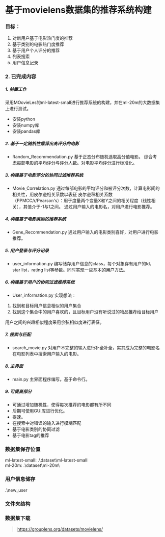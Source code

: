 # 基于movielens数据集的推荐系统构建
### 目标：
1. 对新用户基于电影热门度的推荐
2. 基于类别的电影热门度推荐
3. 基于用户个人评分的推荐
4. 列表搜索
5. 用户信息记录
### 2. 已完成内容
##### 1. 前置工作
采用MOovieLes的ml-latest-small进行推荐系统的构建，并在ml-20m的大数据集上进行测试。
- 安装python
- 安装numpy库
- 安装pandas库

##### 2. 基于一定随机性推荐出高评分的电影
- Random_Recommendation.py
基于正态分布随机选取高分值电影。
综合考虑每部电影的平均评分与评分人数。对电影平均评分进行标准化。

##### 3. 构建基于电影评分的协同过滤推荐系统
- Movie_Correlation.py
通过每部电影的平均评分和被评分次数，计算电影间的相关性，用皮尔逊相关系数以表征
皮尔逊积相关系数（PPMCC/r/Pearson's）：用于度量两个变量X和Y之间的相关程度（线性相关），其值介于-1与1之间。
通过用户输入的电影名，对用户进行电影推荐。

##### 4. 构建基于电影类别的推荐系统
- Gene_Recommendation.py
通过用户输入的电影类别喜好，对用户进行电影推荐。

##### 5. 用户登录与评分记录
- user_information.py
编写储存用户信息的class，每个对象存有用户的Id，star list，rating list等参数。同时实现一些基本的用户方法。

##### 6. 构建基于用户的协同过滤推荐系统
- User_information.py
实现想法：
1. 找到和目标用户信息相似的用户集合
2. 找到这个集合中的用户喜欢的，且目标用户没有听说过的物品推荐给目标用户

用户之间的兴趣相似程度采用余弦相似度进行表征。

##### 7. 搜索与匹配
- search_movie.py
对用户不完整的输入进行补全补全，实其成为完整的电影名
在电影列表中搜索用户输入的电影。

##### 8. 主界面
- main.py
主界面程序编写，基于命令行。

##### 9. 可提高部分
- 可通过增加随机性，使得每次推荐的电影都有所不同
- 后期可使用GUI库进行优化。
- 提速。
- 在搜索中对错误的输入进行模糊匹配
- 基于电影类别的协同过滤
- 基于电影tag的推荐

### 数据集保存位置
ml-latest-small: .\dataset\ml-latest-small\
ml-20m: .\dataset\\ml-20m\
### 用户信息储存
.\new_user
### 文件夹结构


### 数据集下载
> https://grouplens.org/datasets/movielens/
